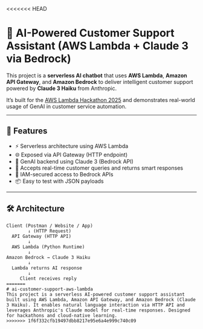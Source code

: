 <<<<<<< HEAD
# 🤖 AI-Powered Customer Support Assistant (AWS Lambda + Claude 3 via Bedrock)

This project is a **serverless AI chatbot** that uses **AWS Lambda**, **Amazon API Gateway**, and **Amazon Bedrock** to deliver intelligent customer support powered by **Claude 3 Haiku** from Anthropic.

It’s built for the [AWS Lambda Hackathon 2025](https://devpost.com/) and demonstrates real-world usage of GenAI in customer service automation.

---

## 🚀 Features

- ⚡ Serverless architecture using AWS Lambda
- 🌐 Exposed via API Gateway (HTTP endpoint)
- 🧠 GenAI backend using Claude 3 (Bedrock API)
- 💬 Accepts real-time customer queries and returns smart responses
- 🔐 IAM-secured access to Bedrock APIs
- 📦 Easy to test with JSON payloads

---

## 🛠️ Architecture

```text
Client (Postman / Website / App)
        ↓ (HTTP Request)
  API Gateway (HTTP API)
        ↓
  AWS Lambda (Python Runtime)
        ↓
Amazon Bedrock → Claude 3 Haiku
        ↓
  Lambda returns AI response
        ↓
     Client receives reply
=======
# ai-customer-support-aws-lambda
This project is a serverless AI-powered customer support assistant built using AWS Lambda, Amazon API Gateway, and Amazon Bedrock (Claude 3 Haiku). It enables natural language interaction via HTTP API and leverages Anthropic's Claude model for real-time responses. Designed for hackathons and cloud-native learning.
>>>>>>> 1f6f332cfb19497dbb8217e95e6a4e999c740c09

